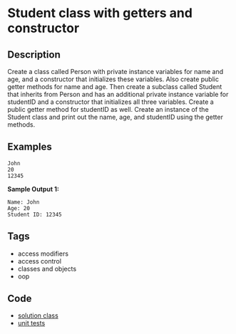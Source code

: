 # Student class with getters and constructor
## Description
Create a class called Person with private instance variables for name and age, and a constructor that initializes these variables. Also create public getter methods for name and age. Then create a subclass called Student that inherits from Person and has an additional private instance variable for studentID and a constructor that initializes all three variables. Create a public getter method for studentID as well. Create an instance of the Student class and print out the name, age, and studentID using the getter methods.

## Examples
```console
John
20
12345
```

**Sample Output 1:**
```console
Name: John
Age: 20
Student ID: 12345
```

## Tags
- access modifiers
- access control
- classes and objects
- oop

## Code
- [solution class](./src/main/java/dev/nj/solutions/StudentInfo.java)
- [unit tests](./src/test/java/StudentInfoTest.java)